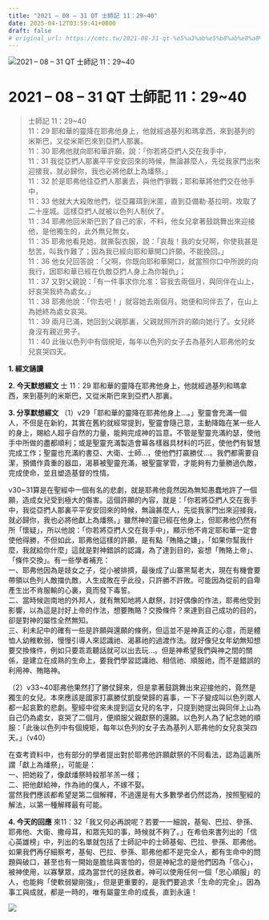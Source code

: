 ```yaml
---
title: "2021 – 08 – 31 QT 士師記 11：29~40"
date: 2025-04-12T03:59:41+0800
draft: false
# original_url: https://cmtc.tw/2021-08-31-qt-%e5%a3%ab%e5%b8%ab%e8%a8%98-11%ef%bc%9a2940
---
```


![2021 – 08 – 31 QT 士師記 11：29\~40](/images/qt.jpg   "2021 – 08 – 31 QT 士師記 11：29\~40")

# 2021 – 08 – 31 QT 士師記 11：29\~40

> 士師記 11：29\~40  
> 11：29 耶和華的靈降在耶弗他身上，他就經過基列和瑪拿西，來到基列的米斯巴，又從米斯巴來到亞捫人那裏。  
> 11：30 耶弗他就向耶和華許願，說：「你若將亞捫人交在我手中，  
> 11：31 我從亞捫人那裏平平安安回來的時候，無論甚麼人，先從我家門出來迎接我，就必歸你，我也必將他獻上為燔祭。」  
> 11：32 於是耶弗他往亞捫人那裏去，與他們爭戰；耶和華將他們交在他手中，  
> 11：33 他就大大殺敗他們，從亞羅珥到米匿，直到亞備勒‧基拉明，攻取了二十座城。這樣亞捫人就被以色列人制伏了。  
> 11：34 耶弗他回米斯巴到了自己的家，不料，他女兒拿著鼓跳舞出來迎接他，是他獨生的，此外無兒無女。  
> 11：35 耶弗他看見她，就撕裂衣服，說：「哀哉！我的女兒啊，你使我甚是愁苦，叫我作難了；因為我已經向耶和華開口許願，不能挽回。」  
> 11：36 他女兒回答說：「父啊，你既向耶和華開口，就當照你口中所說的向我行，因耶和華已經在仇敵亞捫人身上為你報仇」；  
> 11：37 又對父親說：「有一件事求你允准：容我去兩個月，與同伴在山上，好哀哭我終為處女。」  
> 11：38 耶弗他說：「你去吧！」就容她去兩個月。她便和同伴去了，在山上為她終為處女哀哭。  
> 11：39 兩月已滿，她回到父親那裏，父親就照所許的願向她行了。女兒終身沒有親近男子。  
> 11：40 此後以色列中有個規矩，每年以色列的女子去為基列人耶弗他的女兒哀哭四天。

**1. 經文誦讀**

**2.  今天默想經文**
士 11：29 耶和華的靈降在耶弗他身上，他就經過基列和瑪拿西，來到基列的米斯巴，又從米斯巴來到亞捫人那裏。

**3. 分享默想經文**
（1）v29「耶和華的靈降在耶弗他身上…。」聖靈會充滿一個人，不但是在新約，其實在舊約就經常提到，聖靈會隨己意，主動降臨在某一些人的身上，賜給人超乎自然的力量，能夠完成神的旨意。不管是聖靈充滿約瑟，使他手中所做的盡都順利；或是聖靈充滿製造會幕各樣器具材料的巧匠，使他們有智慧完成工作；聖靈也充滿約書亞、大衛、士師…，使他們打贏勝仗…。我們都需要自潔，預備作貴重的器皿，渴慕被聖靈充滿，被聖靈掌管，才能夠有力量勝過仇敵，完成使命，並且塑造基督的性情。

v30\~31算是在聖經中一個有名的悲劇，就是耶弗他竟然因為無知愚蠢地許了一個願，造成女兒受到極大的傷害。這個許願的內容，就是：「你若將亞捫人交在我手中，我從亞捫人那裏平平安安回來的時候，無論甚麼人，先從我家門出來迎接我，就必歸你，我也必將他獻上為燔祭。」雖然神的靈已經在他身上，但耶弗他仍然有所「懷疑」，所以他說：「你若將亞捫人交在我手中」，顯示他不肯定耶和華一定會使他得勝，不但如此，耶弗他這樣的許願，是有點「賄賂之嫌」，「如果你幫我什麼，我就給你什麼」這就是對神錯誤的認識，為了達到目的，妄想「賄賂上帝」、「條件交換」。有一些學者補充：  
一、耶弗他因為是妓女之子，從小被排擠，最後成了山寨黑幫老大，現在有機會要帶領以色列人敵擋仇敵，人生成敗在乎此役，只許勝不許敗。可能因為從前的自卑產生出不肯服輸的心裏，竟而發下毒誓。  
二、當時候迦南地的外邦人，就有無知地將人獻祭，討好偶像的作法，耶弗他受到影響，以為這是討好上帝的作法，想要賄賂？交換條件？來達到自己成功的目的，卻是對神的屬性全然無知。  
三、利未記中的確有一些是許願與還願的條例，但這並不是神真正的心意，而是體恤人幼稚軟弱，慢慢引導人來認識祂、渴慕祂的過渡作法。就好像兒女年幼無知想要交換條件，例如只要乖乖聽話就可以出去玩…。但是神希望我們與神之間的關係，是建立在成熟的生命上，要我們學習認識祂、相信祂、順服祂，而不是錯誤的利用神、賄賂神。

（2）v33\~40耶弗他果然打了勝仗歸來，但是拿著鼓跳舞出來迎接他的，竟然是獨生的女兒。本來應該是國家打贏勝仗凱旋榮歸的喜事，一下子變成叫以色列眾人都一起哀歎的悲劇。聖經中從來未提到這女兒的名字，只提到她提出與同伴上山為自己仍為處女，哀哭了二個月，便順服父親獻祭的還願。以色列人為了紀念她的順服：「此後以色列中有個規矩，每年以色列的女子去為基列人耶弗他的女兒哀哭四天。」（v40）

在查考資料中，也有部分的學者提出對於耶弗他許願獻祭的不同看法，認為這裏所謂「獻上為燔祭」，可能是：  
一、把她殺了，像獻燔祭時殺那羊羔一樣；  
二、把他獻給神，作為祂的僕人，不嫁不娶。  
當然我們應該都希望是第二個解釋，不過還是有大多數學者仍然認為，按照聖經的解法，以第一種解釋最有可能。

**4. 今天的回應**
來11：32「我又何必再說呢？若要一一細說，基甸、巴拉、參孫、耶弗他、大衛、撒母耳，和眾先知的事，時候就不夠了。」在希伯來書列出的「信心英雄榜」中，列出的名單就包括了士師記中的士師基甸、巴拉、參孫、耶弗他。如果我們再仔細察考，基甸、巴拉、參孫、耶弗他都不是完全人，都有生命中的問題與破口，甚至也有一開始是膽怯與害怕的，但是神紀念的是他們因為「信心」，被神使用，以寡擊眾，成為當世代的拯救者。神可以使用任何一個「忠心順服」的人，也能夠「使軟弱變剛強」，但是更重要的，是我們要追求「生命的完全」。因為事工與成就，都是一時的，唯有屬靈生命的成長，直到永遠！

![](/images/202108312.png)
